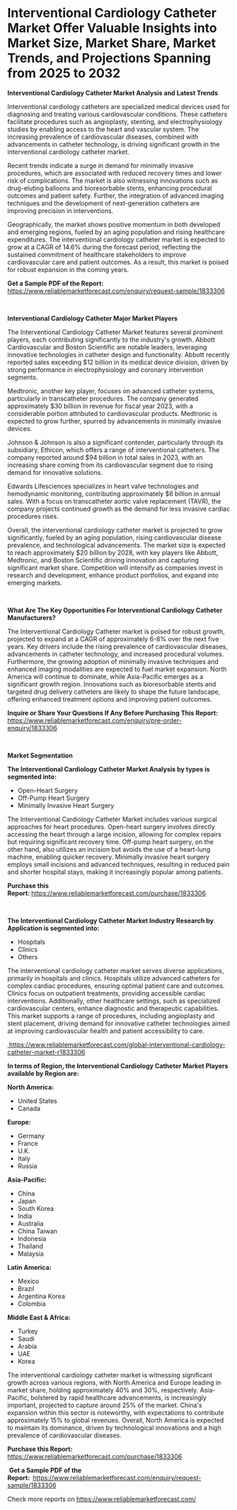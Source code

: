 <p><h1>Interventional Cardiology Catheter Market Offer Valuable Insights into Market Size, Market Share, Market Trends, and Projections Spanning from 2025 to 2032</h1></p><p><strong>Interventional Cardiology Catheter Market Analysis and Latest Trends</strong></p>
<p><p>Interventional cardiology catheters are specialized medical devices used for diagnosing and treating various cardiovascular conditions. These catheters facilitate procedures such as angioplasty, stenting, and electrophysiology studies by enabling access to the heart and vascular system. The increasing prevalence of cardiovascular diseases, combined with advancements in catheter technology, is driving significant growth in the interventional cardiology catheter market.</p><p>Recent trends indicate a surge in demand for minimally invasive procedures, which are associated with reduced recovery times and lower risk of complications. The market is also witnessing innovations such as drug-eluting balloons and bioresorbable stents, enhancing procedural outcomes and patient safety. Further, the integration of advanced imaging techniques and the development of next-generation catheters are improving precision in interventions.</p><p>Geographically, the market shows positive momentum in both developed and emerging regions, fueled by an aging population and rising healthcare expenditures. The interventional cardiology catheter market is expected to grow at a CAGR of 14.6% during the forecast period, reflecting the sustained commitment of healthcare stakeholders to improve cardiovascular care and patient outcomes. As a result, this market is poised for robust expansion in the coming years.</p></p>
<p><strong>Get a Sample PDF of the Report:&nbsp;</strong> <a href="https://www.reliablemarketforecast.com/enquiry/request-sample/1833306?utm_campaign=2314&utm_medium=2&utm_source=Github&utm_content=ia&utm_term=26032025&utm_id=interventional-cardiology-catheter">https://www.reliablemarketforecast.com/enquiry/request-sample/1833306</a></p>
<p>&nbsp;</p>
<p><strong>Interventional Cardiology Catheter Major Market Players</strong></p>
<p><p>The Interventional Cardiology Catheter Market features several prominent players, each contributing significantly to the industry's growth. Abbott Cardiovascular and Boston Scientific are notable leaders, leveraging innovative technologies in catheter design and functionality. Abbott recently reported sales exceeding $12 billion in its medical device division, driven by strong performance in electrophysiology and coronary intervention segments.</p><p>Medtronic, another key player, focuses on advanced catheter systems, particularly in transcatheter procedures. The company generated approximately $30 billion in revenue for fiscal year 2023, with a considerable portion attributed to cardiovascular products. Medtronic is expected to grow further, spurred by advancements in minimally invasive devices.</p><p>Johnson & Johnson is also a significant contender, particularly through its subsidiary, Ethicon, which offers a range of interventional catheters. The company reported around $94 billion in total sales in 2023, with an increasing share coming from its cardiovascular segment due to rising demand for innovative solutions.</p><p>Edwards Lifesciences specializes in heart valve technologies and hemodynamic monitoring, contributing approximately $6 billion in annual sales. With a focus on transcatheter aortic valve replacement (TAVR), the company projects continued growth as the demand for less invasive cardiac procedures rises.</p><p>Overall, the interventional cardiology catheter market is projected to grow significantly, fueled by an aging population, rising cardiovascular disease prevalence, and technological advancements. The market size is expected to reach approximately $20 billion by 2028, with key players like Abbott, Medtronic, and Boston Scientific driving innovation and capturing significant market share. Competition will intensify as companies invest in research and development, enhance product portfolios, and expand into emerging markets.</p></p>
<p>&nbsp;</p>
<p><strong>What Are The Key Opportunities For Interventional Cardiology Catheter Manufacturers?</strong></p>
<p><p>The Interventional Cardiology Catheter market is poised for robust growth, projected to expand at a CAGR of approximately 6-8% over the next five years. Key drivers include the rising prevalence of cardiovascular diseases, advancements in catheter technology, and increased procedural volumes. Furthermore, the growing adoption of minimally invasive techniques and enhanced imaging modalities are expected to fuel market expansion. North America will continue to dominate, while Asia-Pacific emerges as a significant growth region. Innovations such as bioresorbable stents and targeted drug delivery catheters are likely to shape the future landscape, offering enhanced treatment options and improving patient outcomes.</p></p>
<p><strong>Inquire or Share Your Questions If Any Before Purchasing This Report:</strong> <a href="https://www.reliablemarketforecast.com/enquiry/pre-order-enquiry/1833306?utm_campaign=2314&utm_medium=2&utm_source=Github&utm_content=ia&utm_term=26032025&utm_id=interventional-cardiology-catheter">https://www.reliablemarketforecast.com/enquiry/pre-order-enquiry/1833306</a></p>
<p>&nbsp;</p>
<p><strong>Market Segmentation</strong></p>
<p><strong>The Interventional Cardiology Catheter Market Analysis by types is segmented into:</strong></p>
<p><ul><li>Open-Heart Surgery</li><li>Off-Pump Heart Surgery</li><li>Minimally Invasive Heart Surgery</li></ul></p>
<p><p>The Interventional Cardiology Catheter Market includes various surgical approaches for heart procedures. Open-heart surgery involves directly accessing the heart through a large incision, allowing for complex repairs but requiring significant recovery time. Off-pump heart surgery, on the other hand, also utilizes an incision but avoids the use of a heart-lung machine, enabling quicker recovery. Minimally invasive heart surgery employs small incisions and advanced techniques, resulting in reduced pain and shorter hospital stays, making it increasingly popular among patients.</p></p>
<p><strong>Purchase this Report:&nbsp;</strong><a href="https://www.reliablemarketforecast.com/purchase/1833306?utm_campaign=2314&utm_medium=2&utm_source=Github&utm_content=ia&utm_term=26032025&utm_id=interventional-cardiology-catheter">https://www.reliablemarketforecast.com/purchase/1833306</a></p>
<p>&nbsp;</p>
<p><strong>The Interventional Cardiology Catheter Market Industry Research by Application is segmented into:</strong></p>
<p><ul><li>Hospitals</li><li>Clinics</li><li>Others</li></ul></p>
<p><p>The interventional cardiology catheter market serves diverse applications, primarily in hospitals and clinics. Hospitals utilize advanced catheters for complex cardiac procedures, ensuring optimal patient care and outcomes. Clinics focus on outpatient treatments, providing accessible cardiac interventions. Additionally, other healthcare settings, such as specialized cardiovascular centers, enhance diagnostic and therapeutic capabilities. This market supports a range of procedures, including angioplasty and stent placement, driving demand for innovative catheter technologies aimed at improving cardiovascular health and patient accessibility to care.</p></p>
<p><a href="https://www.reliablemarketforecast.com/global-interventional-cardiology-catheter-market-r1833306?utm_campaign=2314&utm_medium=2&utm_source=Github&utm_content=ia&utm_term=26032025&utm_id=interventional-cardiology-catheter">&nbsp;https://www.reliablemarketforecast.com/global-interventional-cardiology-catheter-market-r1833306</a></p>
<p><strong>In terms of Region, the Interventional Cardiology Catheter Market Players available by Region are:</strong></p>
<p>
    <p> <strong> North America: </strong>
        <ul>
            <li>United States</li>
            <li>Canada</li>
        </ul>
        </p> 
    <p> <strong> Europe: </strong>
        <ul>
            <li>Germany</li>
            <li>France</li>
            <li>U.K.</li>
            <li>Italy</li>
            <li>Russia</li>
        </ul>
        </p> 
    <p> <strong> Asia-Pacific: </strong>
        <ul>
            <li>China</li>
            <li>Japan</li>
            <li>South Korea</li>
            <li>India</li>
            <li>Australia</li>
            <li>China Taiwan</li>
            <li>Indonesia</li>
            <li>Thailand</li>
            <li>Malaysia</li>
        </ul>
        </p> 
    <p> <strong> Latin America: </strong>
        <ul>
            <li>Mexico</li>
            <li>Brazil</li>
            <li>Argentina Korea</li>
            <li>Colombia</li>
        </ul>
        </p> 
    <p> <strong> Middle East & Africa: </strong>
        <ul>
            <li>Turkey</li>
            <li>Saudi</li>
            <li>Arabia</li>
            <li>UAE</li>
            <li>Korea</li>
        </ul>
    </p>
    </p>
<p><p>The interventional cardiology catheter market is witnessing significant growth across various regions, with North America and Europe leading in market share, holding approximately 40% and 30%, respectively. Asia-Pacific, bolstered by rapid healthcare advancements, is increasingly important, projected to capture around 25% of the market. China's expansion within this sector is noteworthy, with expectations to contribute approximately 15% to global revenues. Overall, North America is expected to maintain its dominance, driven by technological innovations and a high prevalence of cardiovascular diseases.</p></p>
<p><strong>Purchase this Report: </strong><a href="https://www.reliablemarketforecast.com/purchase/1833306?utm_campaign=2314&utm_medium=2&utm_source=Github&utm_content=ia&utm_term=26032025&utm_id=interventional-cardiology-catheter">https://www.reliablemarketforecast.com/purchase/1833306</a></p>
<p>&nbsp;<strong>Get a Sample PDF of the Report:&nbsp;&nbsp;</strong><a href="https://www.reliablemarketforecast.com/enquiry/request-sample/1833306?utm_campaign=2314&utm_medium=2&utm_source=Github&utm_content=ia&utm_term=26032025&utm_id=interventional-cardiology-catheter">https://www.reliablemarketforecast.com/enquiry/request-sample/1833306</a></p>
<p><strong></strong></p>
<p>Check more reports on <a href="https://www.reliablemarketforecast.com/?utm_campaign=2314&utm_medium=2&utm_source=Github&utm_content=ia&utm_term=26032025&utm_id=interventional-cardiology-catheter">https://www.reliablemarketforecast.com/</a></p>